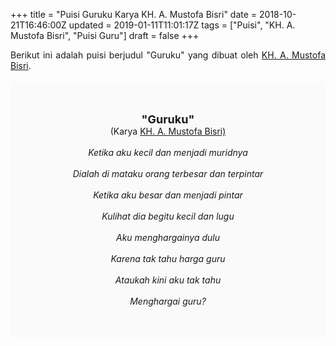 +++
title = "Puisi Guruku Karya KH. A. Mustofa Bisri"
date = 2018-10-21T16:46:00Z
updated = 2019-01-11T11:01:17Z
tags = ["Puisi", "KH. A. Mustofa Bisri", "Puisi Guru"]
draft = false
+++

<div dir="ltr" style="text-align: left;" trbidi="on"><div style="text-align: justify;">Berikut ini adalah puisi berjudul "Guruku" yang dibuat oleh <a href="http://ensiklopedia.kemdikbud.go.id/sastra/artikel/A_Mustofa_Bisri" target="_blank">KH. A. Mustofa Bisri</a>. </div><br /><div style="background: #FAFAFA; font-size: 14px; height: auto; margin: 0 auto; padding: 50px; text-align: center; width: auto;"><span style="font-size: 18px;"><b>"Guruku"</b></span><br />(Karya <a href="https://www.sekata.web.id/tags/kh.-a-mustofa-bisri" target="_blank">KH. A. Mustofa Bisri)</a> <br /><br /><i>Ketika aku kecil dan menjadi muridnya</i><br /><br /><i>Dialah di mataku orang terbesar dan terpintar</i><br /><br /><i>Ketika aku besar dan menjadi pintar</i><br /><br /><i>Kulihat dia begitu kecil dan lugu</i><br /><br /><i>Aku menghargainya dulu</i><br /><br /><i>Karena tak tahu harga guru</i><br /><br /><i>Ataukah kini aku tak tahu</i><br /><br /><i>Menghargai guru?</i> </div></div>
